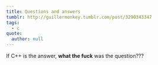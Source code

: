 ```yaml
---
title: Questions and answers
tumblr: http://guillermonkey.tumblr.com/post/3290343347
tags:
  - c
quote:
  author: null
---
```


If C++ is the answer, **what the fuck** was the question???
